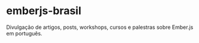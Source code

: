 emberjs-brasil
==============

Divulgação de artigos, posts, workshops, cursos e palestras sobre Ember.js em português.